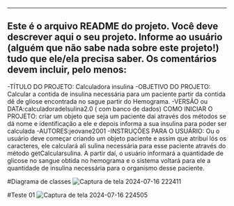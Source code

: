 ----------------------------------------------------------------------------
Este é o arquivo README do projeto. Você deve descrever aqui o seu projeto.
Informe ao usuário (alguém que não sabe nada sobre este projeto!) tudo que
ele/ela precisa saber. Os comentários devem incluir, pelo menos:
------------------------------------------------------------------------

-TÍTULO DO PROJETO: Calculadora insulina
-OBJETIVO DO PROJETO: Calcular a contida de insulina necessária para um paciente partir da contida dê de gliose encontrada no sague partir do Hemograma.
-VERSÃO ou DATA:calculadoradeIsulina2.0 ( com banco de dados)
COMO INICIAR O PROJETO: criar um objeto que seja um paciente dai através dos métodos se dá nome e identificação a ele e depois informa a sua insulina para poder ser calculada
-AUTORES:jeovane2001
-INSTRUÇÕES PARA O USUÁRIO:
Ou o usuário deve começar criando um objeto paciente e assim que atribuí lós os caracteres, ele calculará ali sulina necessária para esse paciente através do método getCalcularsulina.
A partir daí, o usuário informará a quantidade de glicose no sangue obtida no hemograma e o sistema voltará para ele a quantidade de insulina necessária para o organismo desse paciente.

#Diagrama de classes
![Captura de tela 2024-07-16 222411](https://github.com/user-attachments/assets/b82d83b2-672f-45f1-afae-9243c2b5e312)


#Teste 01
![Captura de tela 2024-07-16 224505](https://github.com/user-attachments/assets/15f0d075-c0d9-4464-962b-f42a6c192bfd)
